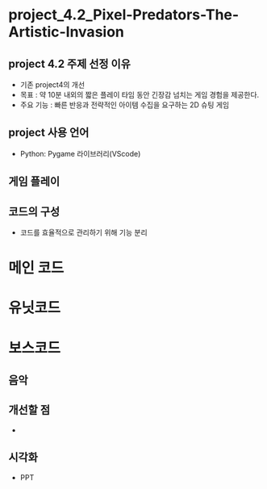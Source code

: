 # project_4.2_Pixel-Predators-The-Artistic-Invasion

## project 4.2 주제 선정 이유
- 기존 project4의 개선
- 목표 : 약 10분 내외의 짧은 플레이 타임 동안 긴장감 넘치는 게임 경험을 제공한다.
- 주요 기능 :  빠른 반응과 전략적인 아이템 수집을 요구하는 2D 슈팅 게임

## project 사용 언어 
- Python: Pygame 라이브러리(VScode)

## 게임 플레이 

## 코드의 구성
- 코드를 효율적으로 관리하기 위해 기능 분리

# 메인 코드

# 유닛코드

# 보스코드 

## 음악

## 개선할 점
-

## 시각화
- PPT
